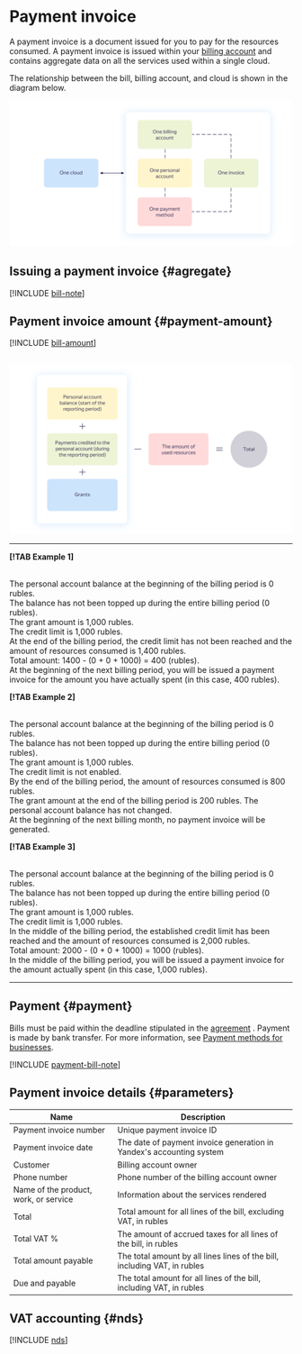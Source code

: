 # Payment invoice

A payment invoice is a document issued for you to pay for the resources consumed. A payment invoice is issued within your [billing account](billing-account.md) and contains aggregate data on all the services used within a single cloud.

The relationship between the bill, billing account, and cloud is shown in the diagram below.

![](../_assets/1-1-cloud.png)

## Issuing a payment invoice {#agregate}

[!INCLUDE [bill-note](../_includes/bill-note.md)]

## Payment invoice amount {#payment-amount}

[!INCLUDE [bill-amount](../_includes/bill-amount.md)]

<br/>![](../_assets/formula.png)

  ---  

**[!TAB Example 1]**

<br/>The personal account balance at the beginning of the billing period is 0 rubles.
<br/>The balance has not been topped up during the entire billing period (0 rubles).
<br/>The grant amount is 1,000 rubles.
<br/>The credit limit is 1,000 rubles.
<br/>At the end of the billing period, the credit limit has not been reached and the amount of resources consumed is 1,400 rubles.
<br/>Total amount: 1400 - (0 + 0 + 1000) = 400 (rubles).
<br/>At the beginning of the next billing period, you will be issued a payment invoice for the amount you have actually spent (in this case, 400 rubles).

**[!TAB Example 2]**

<br/>The personal account balance at the beginning of the billing period is 0 rubles.
<br/>The balance has not been topped up during the entire billing period (0 rubles).
<br/>The grant amount is 1,000 rubles.
<br/>The credit limit is not enabled.
<br/>By the end of the billing period, the amount of resources consumed is 800 rubles.
<br/>The grant amount at the end of the billing period is 200 rubles. The personal account balance has not changed.
<br/>At the beginning of the next billing month, no payment invoice will be generated.

**[!TAB Example 3]**

<br/>The personal account balance at the beginning of the billing period is 0 rubles.
<br/>The balance has not been topped up during the entire billing period (0 rubles).
<br/>The grant amount is 1,000 rubles.
<br/>The credit limit is 1,000 rubles.
<br/>In the middle of the billing period, the established credit limit has been reached and the amount of resources consumed is 2,000 rubles.
<br/>Total amount: 2000 - (0 + 0 + 1000) = 1000 (rubles).
<br/>In the middle of the billing period, you will be issued a payment invoice for the amount actually spent (in this case, 1,000 rubles).

  ---    

## Payment {#payment}

Bills must be paid within the deadline stipulated in the [ agreement]( ../concepts/contract.md) . Payment is made by bank transfer. For more information, see [Payment methods for businesses](../payment/payment-methods-business.md).

[!INCLUDE [payment-bill-note](../_includes/payment-bill-note.md)]

## Payment invoice details {#parameters}

| Name | Description |
| ----- | ----- |
| Payment invoice number | Unique payment invoice ID |
| Payment invoice date | The date of payment invoice generation in Yandex's accounting system |
| Customer | Billing account owner |
| Phone number | Phone number of the billing account owner |
| Name of the product, work, or service | Information about the services rendered |
| Total | Total amount for all lines of the bill, excluding VAT, in rubles |
| Total VAT % | The amount of accrued taxes for all lines of the bill, in rubles |
| Total amount payable | The total amount by all lines lines of the bill, including VAT, in rubles |
| Due and payable | The total amount for all lines of the bill, including VAT, in rubles |

## VAT accounting {#nds}

[!INCLUDE [nds](../_includes/nds.md)]

